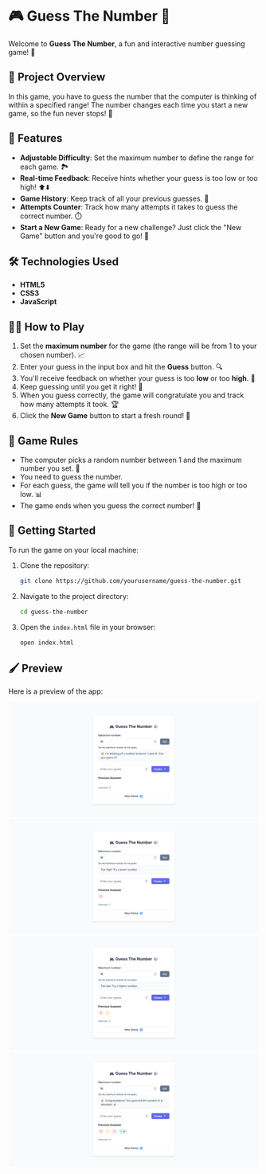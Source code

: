 # 🎮 Guess The Number 🎲

Welcome to **Guess The Number**, a fun and interactive number guessing game! 🎉

## 📜 Project Overview

In this game, you have to guess the number that the computer is thinking of within a specified range! The number changes each time you start a new game, so the fun never stops! 🎯

## 🚀 Features

- **Adjustable Difficulty**: Set the maximum number to define the range for each game. 🏞️
- **Real-time Feedback**: Receive hints whether your guess is too low or too high! ⬆️⬇️
- **Game History**: Keep track of all your previous guesses. 📜
- **Attempts Counter**: Track how many attempts it takes to guess the correct number. ⏱️
- **Start a New Game**: Ready for a new challenge? Just click the "New Game" button and you're good to go! 🔄

## 🛠️ Technologies Used

- **HTML5**
- **CSS3**
- **JavaScript**

## 🧑‍💻 How to Play

1. Set the **maximum number** for the game (the range will be from 1 to your chosen number). 📈
2. Enter your guess in the input box and hit the **Guess** button. 🔍
3. You'll receive feedback on whether your guess is too **low** or too **high**. 🎯
4. Keep guessing until you get it right! 🎉
5. When you guess correctly, the game will congratulate you and track how many attempts it took. 🏆
6. Click the **New Game** button to start a fresh round! 🔄

## 🎯 Game Rules

- The computer picks a random number between 1 and the maximum number you set. 🧮
- You need to guess the number.
- For each guess, the game will tell you if the number is too high or too low. 📊
- The game ends when you guess the correct number! 🎯

## 🔧 Getting Started

To run the game on your local machine:

1. Clone the repository:
   ```bash
   git clone https://github.com/yourusername/guess-the-number.git
   ```
2. Navigate to the project directory:
   ```bash
   cd guess-the-number
   ```
3. Open the `index.html` file in your browser:
   ```bash
   open index.html
   ```

## 🖌️ Preview

Here is a preview of the app:

![Guess The Number App](images/screenshot-1.png)
![Guess The Number App](images/screenshot-2.png)
![Guess The Number App](images/screenshot-3.png)
![Guess The Number App](images/screenshot-4.png)
